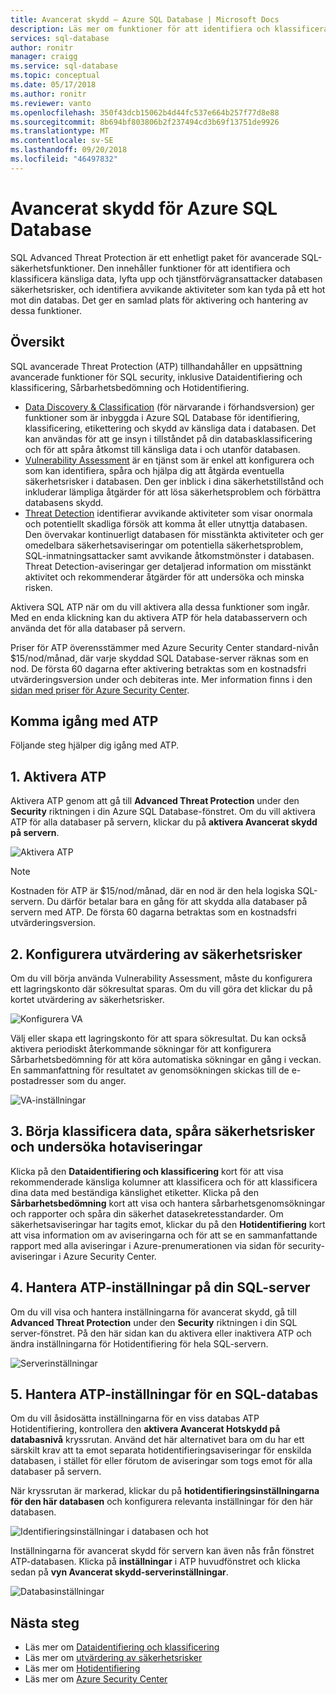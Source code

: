 ```yaml
---
title: Avancerat skydd – Azure SQL Database | Microsoft Docs
description: Läs mer om funktioner för att identifiera och klassificera känsliga data, hantera din databas säkerhetsrisker och identifiera avvikande aktiviteter som kan tyda på ett hot mot din Azure SQL-databas.
services: sql-database
author: ronitr
manager: craigg
ms.service: sql-database
ms.topic: conceptual
ms.date: 05/17/2018
ms.author: ronitr
ms.reviewer: vanto
ms.openlocfilehash: 350f43dcb15062b4d44fc537e664b257f77d8e88
ms.sourcegitcommit: 8b694bf803806b2f237494cd3b69f13751de9926
ms.translationtype: MT
ms.contentlocale: sv-SE
ms.lasthandoff: 09/20/2018
ms.locfileid: "46497832"
---
```

# <a name="advanced-threat-protection-for-azure-sql-database"></a>Avancerat skydd för Azure SQL Database

SQL Advanced Threat Protection är ett enhetligt paket för avancerade SQL-säkerhetsfunktioner. Den innehåller funktioner för att identifiera och klassificera känsliga data, lyfta upp och tjänstförvägransattacker databasen säkerhetsrisker, och identifiera avvikande aktiviteter som kan tyda på ett hot mot din databas. Det ger en samlad plats för aktivering och hantering av dessa funktioner. 

## <a name="overview"></a>Översikt

SQL avancerade Threat Protection (ATP) tillhandahåller en uppsättning avancerade funktioner för SQL security, inklusive Dataidentifiering och klassificering, Sårbarhetsbedömning och Hotidentifiering. 

- [Data Discovery & Classification](sql-database-data-discovery-and-classification.md) (för närvarande i förhandsversion) ger funktioner som är inbyggda i Azure SQL Database för identifiering, klassificering, etikettering och skydd av känsliga data i databasen. Det kan användas för att ge insyn i tillståndet på din databasklassificering och för att spåra åtkomst till känsliga data i och utanför databasen.
- [Vulnerability Assessment](sql-vulnerability-assessment.md) är en tjänst som är enkel att konfigurera och som kan identifiera, spåra och hjälpa dig att åtgärda eventuella säkerhetsrisker i databasen. Den ger inblick i dina säkerhetstillstånd och inkluderar lämpliga åtgärder för att lösa säkerhetsproblem och förbättra databasens skydd.
- [Threat Detection](sql-database-threat-detection.md) identifierar avvikande aktiviteter som visar onormala och potentiellt skadliga försök att komma åt eller utnyttja databasen. Den övervakar kontinuerligt databasen för misstänkta aktiviteter och ger omedelbara säkerhetsaviseringar om potentiella säkerhetsproblem, SQL-inmatningsattacker samt avvikande åtkomstmönster i databasen. Threat Detection-aviseringar ger detaljerad information om misstänkt aktivitet och rekommenderar åtgärder för att undersöka och minska risken.

Aktivera SQL ATP när om du vill aktivera alla dessa funktioner som ingår. Med en enda klickning kan du aktivera ATP för hela databasservern och använda det för alla databaser på servern. 

Priser för ATP överensstämmer med Azure Security Center standard-nivån $15/nod/månad, där varje skyddad SQL Database-server räknas som en nod. De första 60 dagarna efter aktivering betraktas som en kostnadsfri utvärderingsversion under och debiteras inte. Mer information finns i den [sidan med priser för Azure Security Center](https://azure.microsoft.com/pricing/details/security-center/).


## <a name="getting-started-with-atp"></a>Komma igång med ATP 
Följande steg hjälper dig igång med ATP. 

## <a name="1-enable-atp"></a>1. Aktivera ATP

Aktivera ATP genom att gå till **Advanced Threat Protection** under den **Security** riktningen i din Azure SQL Database-fönstret. Om du vill aktivera ATP för alla databaser på servern, klickar du på **aktivera Avancerat skydd på servern**.

![Aktivera ATP](./media/sql-advanced-protection/enable_atp.png) 

> [!NOTE]
> Kostnaden för ATP är $15/nod/månad, där en nod är den hela logiska SQL-servern. Du därför betalar bara en gång för att skydda alla databaser på servern med ATP. De första 60 dagarna betraktas som en kostnadsfri utvärderingsversion.

## <a name="2-configure-vulnerability-assessment"></a>2. Konfigurera utvärdering av säkerhetsrisker

Om du vill börja använda Vulnerability Assessment, måste du konfigurera ett lagringskonto där sökresultat sparas. Om du vill göra det klickar du på kortet utvärdering av säkerhetsrisker.

![Konfigurera VA](./media/sql-advanced-protection/configure_va.png) 

Välj eller skapa ett lagringskonto för att spara sökresultat. Du kan också aktivera periodiskt återkommande sökningar för att konfigurera Sårbarhetsbedömning för att köra automatiska sökningar en gång i veckan. En sammanfattning för resultatet av genomsökningen skickas till de e-postadresser som du anger.

![VA-inställningar](./media/sql-advanced-protection/va_settings.png) 

## <a name="3-start-classifying-data-tracking-vulnerabilities-and-investigating-threat-alerts"></a>3. Börja klassificera data, spåra säkerhetsrisker och undersöka hotaviseringar

Klicka på den **Dataidentifiering och klassificering** kort för att visa rekommenderade känsliga kolumner att klassificera och för att klassificera dina data med beständiga känslighet etiketter. Klicka på den **Sårbarhetsbedömning** kort att visa och hantera sårbarhetsgenomsökningar och rapporter och spåra din säkerhet datasekretesstandarder. Om säkerhetsaviseringar har tagits emot, klickar du på den **Hotidentifiering** kort att visa information om av aviseringarna och för att se en sammanfattande rapport med alla aviseringar i Azure-prenumerationen via sidan för security-aviseringar i Azure Security Center.

## <a name="4-manage-atp-settings-on-your-sql-server"></a>4. Hantera ATP-inställningar på din SQL-server

Om du vill visa och hantera inställningarna för avancerat skydd, gå till **Advanced Threat Protection** under den **Security** riktningen i din SQL server-fönstret. På den här sidan kan du aktivera eller inaktivera ATP och ändra inställningarna för Hotidentifiering för hela SQL-servern.

![Serverinställningar](./media/sql-advanced-protection/server_settings.png) 

## <a name="5-manage-atp-settings-for-a-sql-database"></a>5. Hantera ATP-inställningar för en SQL-databas

Om du vill åsidosätta inställningarna för en viss databas ATP Hotidentifiering, kontrollera den **aktivera Avancerat Hotskydd på databasnivå** kryssrutan. Använd det här alternativet bara om du har ett särskilt krav att ta emot separata hotidentifieringsaviseringar för enskilda databasen, i stället för eller förutom de aviseringar som togs emot för alla databaser på servern. 

När kryssrutan är markerad, klickar du på **hotidentifieringsinställningarna för den här databasen** och konfigurera relevanta inställningar för den här databasen.

![Identifieringsinställningar i databasen och hot](./media/sql-advanced-protection/database_threat_detection_settings.png) 

Inställningarna för avancerat skydd för servern kan även nås från fönstret ATP-databasen. Klicka på **inställningar** i ATP huvudfönstret och klicka sedan på **vyn Avancerat skydd-serverinställningar**. 

![Databasinställningar](./media/sql-advanced-protection/database_settings.png) 

## <a name="next-steps"></a>Nästa steg 

- Läs mer om [Dataidentifiering och klassificering](sql-database-data-discovery-and-classification.md) 
- Läs mer om [utvärdering av säkerhetsrisker](sql-vulnerability-assessment.md) 
- Läs mer om [Hotidentifiering](sql-database-threat-detection.md)
- Läs mer om [Azure Security Center](https://docs.microsoft.com/azure/security-center/security-center-intro)
